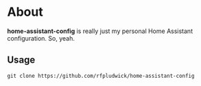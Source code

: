 # About

**home-assistant-config** is really just my personal Home Assistant configuration. So, yeah.

## Usage

```shell
git clone https://github.com/rfpludwick/home-assistant-config
```
